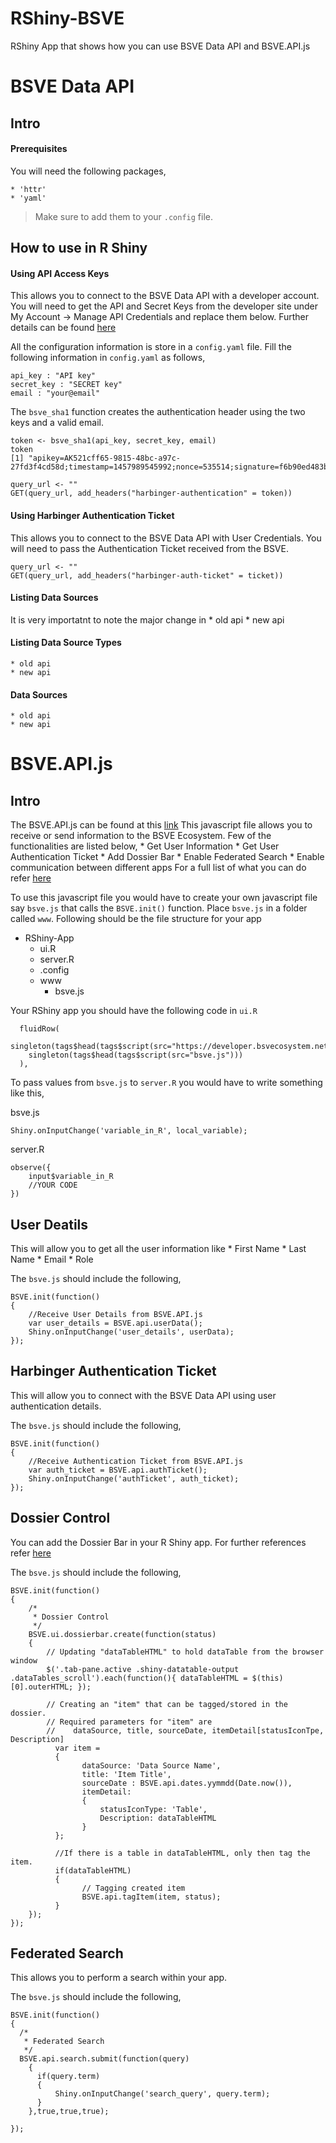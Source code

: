 # RShiny-BSVE
RShiny App that shows how you can use BSVE Data API and BSVE.API.js

# BSVE Data API
## Intro
#### Prerequisites
You will need the following packages, 

	* 'httr'
	* 'yaml'

>Make sure to add them to your `.config` file.

## How to use in R Shiny
#### Using API Access Keys
This allows you to connect to the BSVE Data API with a developer account.
You will need to get the API and Secret Keys from the developer site  under My Account -> Manage API Credentials and replace them below. Further details can be found [here](http://developer.bsvecosystem.net/wp/tutorials/api-documentation/)


All the configuration information is store in a `config.yaml` file. Fill the following information in `config.yaml` as follows,
```
api_key : "API key"
secret_key : "SECRET key"
email : "your@email"
```

The `bsve_sha1` function creates the authentication header using the two keys and a valid email. 
```
token <- bsve_sha1(api_key, secret_key, email)
token
[1] "apikey=AK521cff65-9815-48bc-a97c-27fd3f4cd58d;timestamp=1457989545992;nonce=535514;signature=f6b90ed483b37..."

query_url <- ""
GET(query_url, add_headers("harbinger-authentication" = token))
```


#### Using Harbinger Authentication Ticket
This allows you to connect to the BSVE Data API with User Credentials. You will need to pass the Authentication Ticket received from the BSVE.

```
query_url <- ""
GET(query_url, add_headers("harbinger-auth-ticket" = ticket))
```

#### Listing Data Sources
It is very importatnt to note the major change in 
	* old api
	* new api

#### Listing Data Source Types
	* old api
	* new api

#### Data Sources
	* old api
	* new api
	

	
# BSVE.API.js
## Intro

The BSVE.API.js can be found at this [link](https://developer.bsvecosystem.net/sdk/api/BSVE.API.js)
This javascript file allows you to receive or send information to the BSVE Ecosystem. Few of the functionalities are listed below,
	* Get User Information
	* Get User Authentication Ticket
	* Add Dossier Bar
	* Enable Federated Search
	* Enable communication between different apps
For a full list of what you can do refer [here](http://developer.bsvecosystem.net/wp/api-reference/)

To use this javascript file you would have to create your own javascript file say `bsve.js` that calls the `BSVE.init()` function. Place `bsve.js` in a folder called `www`. Following should be the file structure for your app
* RShiny-App
	* ui.R
	* server.R
	* .config
	* www
		* bsve.js

Your RShiny app you should have the following code in `ui.R`
```
  fluidRow(
    singleton(tags$head(tags$script(src="https://developer.bsvecosystem.net/sdk/api/BSVE.API.js")))
    singleton(tags$head(tags$script(src="bsve.js")))
  ),
```

To pass values from `bsve.js` to `server.R` you would have to write something like this,

bsve.js
```
Shiny.onInputChange('variable_in_R', local_variable);
```

server.R
```
observe({
    input$variable_in_R
    //YOUR CODE
})
```

## User Deatils
This will allow you to get all the user information like
	* First Name
	* Last Name
	* Email
	* Role

The `bsve.js` should include the following,

```
BSVE.init(function()
{
	//Receive User Details from BSVE.API.js
	var user_details = BSVE.api.userData();
	Shiny.onInputChange('user_details', userData);
});
````

## Harbinger Authentication Ticket
This will allow you to connect with the BSVE Data API using user authentication details.

The `bsve.js` should include the following,

```
BSVE.init(function()
{
	//Receive Authentication Ticket from BSVE.API.js
	var auth_ticket = BSVE.api.authTicket();
	Shiny.onInputChange('authTicket', auth_ticket);
});
````

## Dossier Control
You can add the Dossier Bar in your R Shiny app. For further references refer [here](http://developer.bsvecosystem.net/wp/tutorials/adding-the-dossier-bar/)

The `bsve.js` should include the following,

```
BSVE.init(function()
{
    /*
     * Dossier Control
     */
    BSVE.ui.dossierbar.create(function(status)
  	{
  	    // Updating "dataTableHTML" to hold dataTable from the browser window
  	    $('.tab-pane.active .shiny-datatable-output .dataTables_scroll').each(function(){ dataTableHTML = $(this)[0].outerHTML; });

  	    // Creating an "item" that can be tagged/stored in the dossier.
  	    // Required parameters for "item" are 
  	    //    dataSource, title, sourceDate, itemDetail[statusIconTpe, Description]
  		  var item = 
  		  {
    			dataSource: 'Data Source Name',
    			title: 'Item Title',
    			sourceDate : BSVE.api.dates.yymmdd(Date.now()),
    			itemDetail: 
    			{
    				statusIconType: 'Table',
    				Description: dataTableHTML
    			}
  		  };
  		
  		  //If there is a table in dataTableHTML, only then tag the item.
  		  if(dataTableHTML)
  		  {
        		// Tagging created item
        		BSVE.api.tagItem(item, status);
  		  }
  	});
});
```


## Federated Search
This allows you to perform a search within your app.

The `bsve.js` should include the following,

```
BSVE.init(function()
{
  /*
   * Federated Search
   */
  BSVE.api.search.submit(function(query)
    {
      if(query.term)
      {
          Shiny.onInputChange('search_query', query.term);
      }
    },true,true,true);

});
```

